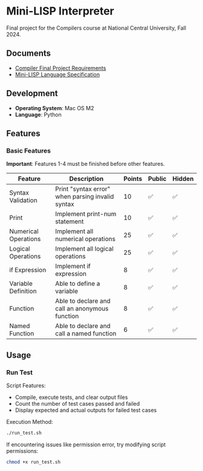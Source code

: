 # Mini-LISP Interpreter

Final project for the Compilers course at National Central University, Fall 2024.

## Documents

- [Compiler Final Project Requirements](./docs/Compiler%20Final%20Project.pdf)
- [Mini-LISP Language Specification](./docs/MiniLisp.pdf)

## Development

- **Operating System**: Mac OS M2
- **Language**: Python

## Features

### Basic Features

**Important**: Features 1-4 must be finished before other features.

| Feature | Description | Points | Public | Hidden
|---------|-------------|---------|---------|---------|
| Syntax Validation | Print "syntax error" when parsing invalid syntax | 10 | ✅ | ✅ | 
| Print | Implement print-num statement | 10 | ✅ | ✅ | 
| Numerical Operations | Implement all numerical operations | 25 | ✅ | ✅ |
| Logical Operations | Implement all logical operations | 25 | ✅ | ✅ | 
| if Expression | Implement if expression | 8 | ✅ | ✅ |
| Variable Definition | Able to define a variable | 8 | ✅ | ✅ |
| Function | Able to declare and call an anonymous function | 8 | ✅ | ✅ |
| Named Function | Able to declare and call a named function | 6 | ✅ | ✅ | 


## Usage


### Run Test

Script Features:

- Compile, execute tests, and clear output files
- Count the number of test cases passed and failed
- Display expected and actual outputs for failed test cases

Execution Method:

```bash
./run_test.sh
```

If encountering issues like permission error, try modifying script permissions:

```bash
chmod +x run_test.sh
```
